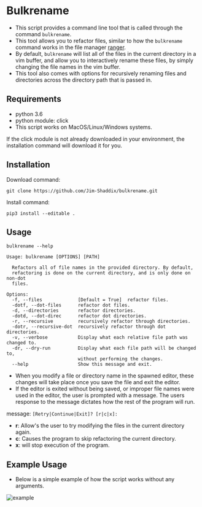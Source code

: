 # Bulkrename 
* This script provides a command line tool 
that is called through the command `bulkrename`.
* This tool allows you to refactor files, similar 
to how the `bulkrename` command works in the file 
manager [ranger](https://github.com/ranger/ranger).
* By default, `bulkrename` will list all of the files
in the current directory in a vim buffer, and allow you
to interactively rename these files, by simply changing 
the file names in the vim buffer.
* This tool also comes with options for recursively 
renaming files and directories across the directory path
that is passed in.

## Requirements
* python 3.6
* python module: click
* This script works on MacOS/Linux/Windows systems.

If the click module is not already downloaded in your environment, 
the installation command will download it for you. 

## Installation
Download command:
```
git clone https://github.com/Jim-Shaddix/bulkrename.git
```
Install command:
```
pip3 install --editable .
```

## Usage
```
bulkrename --help

Usage: bulkrename [OPTIONS] [PATH]

  Refactors all of file names in the provided directory. By default,
  refactoring is done on the current directory, and is only done on non-dot
  files.

Options:
  -f, --files             [Default = True]  refactor files.
  -dotf, --dot-files      refactor dot files.
  -d, --directories       refactor directories.
  -dotd, --dot-direc      refactor dot directories.
  -r, --recursive         recursively refactor through directories.
  -dotr, --recursive-dot  recursively refactor through dot directories.
  -v, --verbose           Display what each relative file path was changed to.
  -dr, --dry-run          Display what each file path will be changed to,
                          without performing the changes.
  --help                  Show this message and exit.
```

* When you modify a file or directory name in the spawned editor,
  these changes will take place once you save the file and exit
  the editor.
* If the editor is exited without being saved, or improper file names were used in the editor,
  the user is prompted with a message. The users response to the message dictates
  how the rest of the program will run.
  
 message: ``` [Retry|Continue|Exit]? [r|c|x]: ```
 
* **r**: Allow's the user to try modifying the files in the current directory again.
* **c**: Causes the program to skip refactoring the current directory.
* **x**: will stop execution of the program.

## Example Usage
* Below is a simple example of how the script works without any arguments.

![example](bulkrename.gif)
